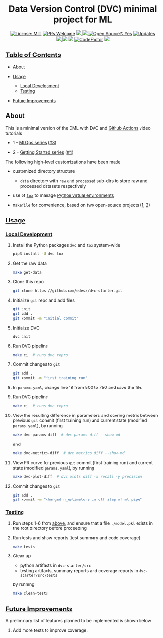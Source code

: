 <div align="center">
  <h1>Data Version Control (DVC) minimal project for ML</h1>
</div>

<div align="center">
  <a href="https://opensource.org/licenses/MIT"><img alt="License: MIT" src="https://img.shields.io/badge/License-MIT-brightgreen.svg"></a>
  <a href="https://github.com/edesz/dvc-minimal/pulls"><img alt="PRs Welcome" src="https://img.shields.io/badge/PRs-welcome-brightgreen.svg?style=flat-square"></a>
  <a href="https://github.com/edesz/dvc-minimal/actions">
    <img src="https://github.com/edesz/dvc-minimal/workflows/CI/badge.svg"/>
  </a>
  <a href="https://github.com/edesz/dvc-minimal/actions">
    <img src="https://github.com/edesz/dvc-minimal/workflows/CodeQL/badge.svg"/>
  </a>
  <a href="https://en.wikipedia.org/wiki/Open-source_software"><img alt="Open Source?: Yes" src="https://badgen.net/badge/Open%20Source%20%3F/Yes%21/blue?icon=github"></a>
  <a href="https://pyup.io/repos/github/edesz/dvc-minimal/"><img src="https://pyup.io/repos/github/edesz/dvc-minimal/shield.svg" alt="Updates" /></a>
</div>
<div align="center">
<a href="https://codecov.io/gh/edesz/dvc-minimal">
    <img src="https://codecov.io/gh/edesz/dvc-minimal/branch/main/graph/badge.svg?token=JYERV7HUHM"/>
  </a>
  <a href="https://www.codacy.com/gh/edesz/dvc-minimal/dashboard?utm_source=github.com&amp;utm_medium=referral&amp;utm_content=edesz/dvc-minimal&amp;utm_campaign=Badge_Coverage"><img src="https://app.codacy.com/project/badge/Coverage/cc6ccfd808304591a67917cbb48e4183"/></a>
  <a href="https://www.codacy.com/gh/edesz/dvc-minimal/dashboard?utm_source=github.com&amp;utm_medium=referral&amp;utm_content=edesz/dvc-minimal&amp;utm_campaign=Badge_Grade"><img src="https://app.codacy.com/project/badge/Grade/cc6ccfd808304591a67917cbb48e4183"/></a>
  <a href="https://www.codefactor.io/repository/github/edesz/dvc-minimal/overview/main"><img src="https://www.codefactor.io/repository/github/edesz/dvc-minimal/badge/main" alt="CodeFactor" /></a>
  <a href="https://codeclimate.com/github/edesz/dvc-minimal/maintainability"><img src="https://api.codeclimate.com/v1/badges/a754c5464e26da508958/maintainability" /></a>
</div>

## [Table of Contents](#table-of-contents)
-   [About](#about)

-   [Usage](#usage)
    -   [Local Development](#local-development)
    -   [Testing](#testing)

-   [Future Improvements](#future-improvements)

## About
This is a minimal version of the CML with DVC and [Github Actions](https://github.com/features/actions) video tutorials

-   1 - [MLOps series](https://www.youtube.com/watch?v=9BgIDqAzfuA&list=PL7WG7YrwYcnDBDuCkFbcyjnZQrdskFsBz) ([#3](https://youtu.be/xPncjKH6SPk))

-   2 - [Getting Started series](https://www.youtube.com/watch?v=kLKBcPonMYw&list=PL7WG7YrwYcnDb0qdPl9-KEStsL-3oaEjg) ([#4](https://youtu.be/iduHPtBncBk))

The following high-level customizations have been made

-   customized directory structure
    -   `data` directory with `raw` and `processed` sub-dirs to store raw and processed datasets respectively

-   use of [`tox`](https://tox.readthedocs.io/en/latest/) to manage [Python virtual environments](https://docs.python.org/3/tutorial/venv.html)

-   `Makefile` for convenience, based on two open-source projects ([1](https://github.com/drivendata/cookiecutter-data-science/tree/new-cli-tests), [2](https://github.com/hackebrot/pytest-cookies))

## [Usage](#usage)
### [Local Development](#local-development)
1.  Install the Python packages `dvc` and `tox` system-wide
    ```bash
    pip3 install -U dvc tox
    ```

2.  Get the raw data
    ```bash
    make get-data
    ```

3.  Clone this repo
    ```bash
    git clone https://github.com/edesz/dvc-starter.git
    ```

4.  Initialize `git` repo and add files
    ```bash
    git init
    git add .
    git commit -m "initial commit"
    ```

5.  Initialize DVC
    ```bash
    dvc init
    ```

6.  Run DVC pipeline
    ```bash
    make ci  # runs dvc repro
    ```

7.  Commit changes to `git`
    ```bash
    git add .
    git commit -m "first training run"
    ```

8.  In `params.yaml`, change line 18 from 500 to 750 and save the file.

9.  Run DVC pipeline
    ```bash
    make ci  # runs dvc repro
    ```

10.  View the resulting difference in parameters and scoring metric between previous `git` commit (first training run) and current state (modified `params.yaml`), by running
     ```bash
     make dvc-params-diff  # dvc params diff --show-md
     ```
     and
     ```bash
     make dvc-metrics-diff  # dvc metrics diff --show-md
     ```

11.  View PR curve for previous `git` commit (first training run) and current state (modified `params.yaml`), by running
     ```bash
     make dvc-plot-diff  # dvc plots diff -x recall -y precision
     ```

12.  Commit changes to `git`
     ```bash
     git add .
     git commit -m "changed n_estimators in clf step of ml pipe"
     ```

### [Testing](#testing)
1.  Run steps 1-6 from [above](#usage), and ensure that a file `./model.pkl` exists in the root directory before proceeding

2.  Run tests and show reports (test summary and code coverage)
    ```bash
    make tests
    ```

3.  Clean up
    -   python artifacts in `dvc-starter/src`
    -   testing artifacts, summary reports and coverage reports in `dvc-starter/src/tests`

    by running
    ```bash
    make clean-tests
    ```

## [Future Improvements](#future-improvements)
A preliminary list of features planned to be implemented is shown below

1.  Add more tests to improve coverage.
